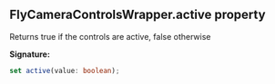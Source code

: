 
## FlyCameraControlsWrapper.active property

Returns true if the controls are active, false otherwise

**Signature:**

```typescript
set active(value: boolean);
```
